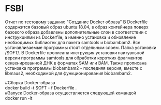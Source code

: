 # FSBI 
Отчет по тестовому заданию "Создание Docker образа"
В Dockerfile содержится базовый образ ubuntu 18.04, в образ контейнера поверх базового образа добавлены дополнительные слои в соответствии с инструкциями из Dockerfile, а именно установка и обновление необходимых библиотек для пакета samtools и biobambam2. Все устанавливаемые программы стоят отдельным слоем. Папка установки /SOFT/. 
В Dockerfile прописана инструкция установки пактуальной версии программы samtools для обработки коротких фрагментов секвенированной ДНК в форматах SAM или BAM. Также прописана установка программы biobambam2 - последняя версия, вместе с libmaus2, необходимой для функционирования biobambam2.



#Сборка Docker-образа \
docker build -t SOFT - f Dockerfile . \
#Запуск Docker-образа осуществляется следующей командой \
docker run -it
